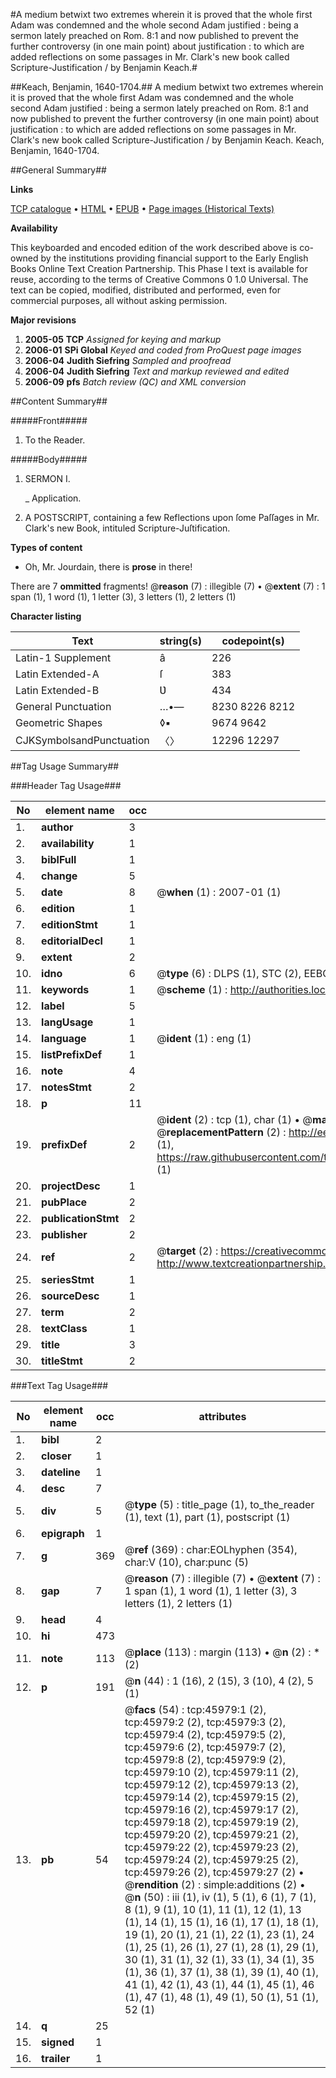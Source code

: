 #A medium betwixt two extremes wherein it is proved that the whole first Adam was condemned and the whole second Adam justified : being a sermon lately preached on Rom. 8:1 and now published to prevent the further controversy (in one main point) about justification : to which are added reflections on some passages in Mr. Clark's new book called Scripture-Justification / by Benjamin Keach.#

##Keach, Benjamin, 1640-1704.##
A medium betwixt two extremes wherein it is proved that the whole first Adam was condemned and the whole second Adam justified : being a sermon lately preached on Rom. 8:1 and now published to prevent the further controversy (in one main point) about justification : to which are added reflections on some passages in Mr. Clark's new book called Scripture-Justification / by Benjamin Keach.
Keach, Benjamin, 1640-1704.

##General Summary##

**Links**

[TCP catalogue](http://www.ota.ox.ac.uk/tcp/)  • 
[HTML](http://tei.it.ox.ac.uk/tcp/Texts-HTML/free/A47/A47601.html)  • 
[EPUB](http://tei.it.ox.ac.uk/tcp/Texts-EPUB/free/A47/A47601.epub) • 
[Page images (Historical Texts)](https://data.historicaltexts.jisc.ac.uk/view?pubId=eebo-10804927e&pageId=eebo-10804927e-45979-1)

**Availability**

This keyboarded and encoded edition of the
	       work described above is co-owned by the institutions
	       providing financial support to the Early English Books
	       Online Text Creation Partnership. This Phase I text is
	       available for reuse, according to the terms of Creative
	       Commons 0 1.0 Universal. The text can be copied,
	       modified, distributed and performed, even for
	       commercial purposes, all without asking permission.

**Major revisions**

1. __2005-05__ __TCP__ *Assigned for keying and markup*
1. __2006-01__ __SPi Global__ *Keyed and coded from ProQuest page images*
1. __2006-04__ __Judith Siefring__ *Sampled and proofread*
1. __2006-04__ __Judith Siefring__ *Text and markup reviewed and edited*
1. __2006-09__ __pfs__ *Batch review (QC) and XML conversion*

##Content Summary##

#####Front#####

1. To the Reader.

#####Body#####

1. SERMON I.

    _ Application.

1. A POSTSCRIPT, containing a few Reflections upon ſome Paſſages in Mr. Clark's new Book, intituled Scripture-Juſtification.

**Types of content**

  * Oh, Mr. Jourdain, there is **prose** in there!

There are 7 **ommitted** fragments! 
 @__reason__ (7) : illegible (7)  •  @__extent__ (7) : 1 span (1), 1 word (1), 1 letter (3), 3 letters (1), 2 letters (1)

**Character listing**


|Text|string(s)|codepoint(s)|
|---|---|---|
|Latin-1 Supplement|â|226|
|Latin Extended-A|ſ|383|
|Latin Extended-B|Ʋ|434|
|General Punctuation|…•—|8230 8226 8212|
|Geometric Shapes|◊▪|9674 9642|
|CJKSymbolsandPunctuation|〈〉|12296 12297|

##Tag Usage Summary##

###Header Tag Usage###

|No|element name|occ|attributes|
|---|---|---|---|
|1.|__author__|3||
|2.|__availability__|1||
|3.|__biblFull__|1||
|4.|__change__|5||
|5.|__date__|8| @__when__ (1) : 2007-01 (1)|
|6.|__edition__|1||
|7.|__editionStmt__|1||
|8.|__editorialDecl__|1||
|9.|__extent__|2||
|10.|__idno__|6| @__type__ (6) : DLPS (1), STC (2), EEBO-CITATION (1), OCLC (1), VID (1)|
|11.|__keywords__|1| @__scheme__ (1) : http://authorities.loc.gov/ (1)|
|12.|__label__|5||
|13.|__langUsage__|1||
|14.|__language__|1| @__ident__ (1) : eng (1)|
|15.|__listPrefixDef__|1||
|16.|__note__|4||
|17.|__notesStmt__|2||
|18.|__p__|11||
|19.|__prefixDef__|2| @__ident__ (2) : tcp (1), char (1)  •  @__matchPattern__ (2) : ([0-9\-]+):([0-9IVX]+) (1), (.+) (1)  •  @__replacementPattern__ (2) : http://eebo.chadwyck.com/downloadtiff?vid=$1&page=$2 (1), https://raw.githubusercontent.com/textcreationpartnership/Texts/master/tcpchars.xml#$1 (1)|
|20.|__projectDesc__|1||
|21.|__pubPlace__|2||
|22.|__publicationStmt__|2||
|23.|__publisher__|2||
|24.|__ref__|2| @__target__ (2) : https://creativecommons.org/publicdomain/zero/1.0/ (1), http://www.textcreationpartnership.org/docs/. (1)|
|25.|__seriesStmt__|1||
|26.|__sourceDesc__|1||
|27.|__term__|2||
|28.|__textClass__|1||
|29.|__title__|3||
|30.|__titleStmt__|2||


###Text Tag Usage###

|No|element name|occ|attributes|
|---|---|---|---|
|1.|__bibl__|2||
|2.|__closer__|1||
|3.|__dateline__|1||
|4.|__desc__|7||
|5.|__div__|5| @__type__ (5) : title_page (1), to_the_reader (1), text (1), part (1), postscript (1)|
|6.|__epigraph__|1||
|7.|__g__|369| @__ref__ (369) : char:EOLhyphen (354), char:V (10), char:punc (5)|
|8.|__gap__|7| @__reason__ (7) : illegible (7)  •  @__extent__ (7) : 1 span (1), 1 word (1), 1 letter (3), 3 letters (1), 2 letters (1)|
|9.|__head__|4||
|10.|__hi__|473||
|11.|__note__|113| @__place__ (113) : margin (113)  •  @__n__ (2) : * (2)|
|12.|__p__|191| @__n__ (44) : 1 (16), 2 (15), 3 (10), 4 (2), 5 (1)|
|13.|__pb__|54| @__facs__ (54) : tcp:45979:1 (2), tcp:45979:2 (2), tcp:45979:3 (2), tcp:45979:4 (2), tcp:45979:5 (2), tcp:45979:6 (2), tcp:45979:7 (2), tcp:45979:8 (2), tcp:45979:9 (2), tcp:45979:10 (2), tcp:45979:11 (2), tcp:45979:12 (2), tcp:45979:13 (2), tcp:45979:14 (2), tcp:45979:15 (2), tcp:45979:16 (2), tcp:45979:17 (2), tcp:45979:18 (2), tcp:45979:19 (2), tcp:45979:20 (2), tcp:45979:21 (2), tcp:45979:22 (2), tcp:45979:23 (2), tcp:45979:24 (2), tcp:45979:25 (2), tcp:45979:26 (2), tcp:45979:27 (2)  •  @__rendition__ (2) : simple:additions (2)  •  @__n__ (50) : iii (1), iv (1), 5 (1), 6 (1), 7 (1), 8 (1), 9 (1), 10 (1), 11 (1), 12 (1), 13 (1), 14 (1), 15 (1), 16 (1), 17 (1), 18 (1), 19 (1), 20 (1), 21 (1), 22 (1), 23 (1), 24 (1), 25 (1), 26 (1), 27 (1), 28 (1), 29 (1), 30 (1), 31 (1), 32 (1), 33 (1), 34 (1), 35 (1), 36 (1), 37 (1), 38 (1), 39 (1), 40 (1), 41 (1), 42 (1), 43 (1), 44 (1), 45 (1), 46 (1), 47 (1), 48 (1), 49 (1), 50 (1), 51 (1), 52 (1)|
|14.|__q__|25||
|15.|__signed__|1||
|16.|__trailer__|1||
